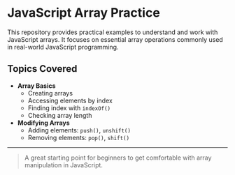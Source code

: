 # JavaScript Array Practice

This repository provides practical examples to understand and work with JavaScript arrays. It focuses on essential array operations commonly used in real-world JavaScript programming.

## Topics Covered

- **Array Basics**
  - Creating arrays
  - Accessing elements by index
  - Finding index with `indexOf()`
  - Checking array length
- **Modifying Arrays**
  - Adding elements: `push()`, `unshift()`
  - Removing elements: `pop()`, `shift()`

---

> A great starting point for beginners to get comfortable with array manipulation in JavaScript.